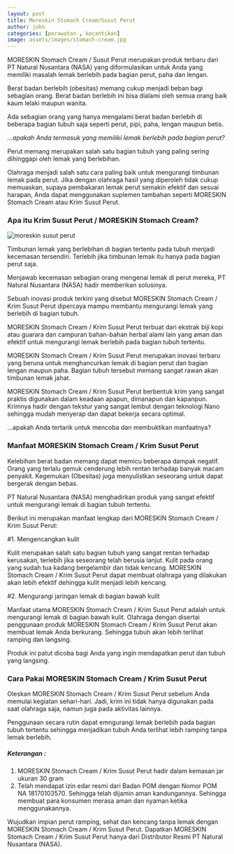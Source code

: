 ```yaml
---
layout: post
title: Moreskin Stomach Cream/Susut Perut
author: john
categories: [perawatan , kecantikan]
image: assets/images/stomach-cream.jpg
---
```


MORESKIN Stomach Cream / Susut Perut merupakan produk terbaru dari PT Natural Nusantara (NASA) yang diformulasikan untuk Anda yang memiliki masalah lemak berlebih pada bagian perut, paha dan lengan.

Berat badan berlebih (obesitas) memang cukup menjadi beban bagi sebagian orang. Berat badan berlebih ini bisa dialami oleh semua orang baik kaum lelaki maupun wanita.

Ada sebagian orang yang hanya mengalami berat badan berlebih di beberapa bagian tubuh saja seperti perut, pipi, paha, lengan maupun betis. 

*...apakah Anda termasuk yang memiliki lemak berlebih pada bagian perut?*

Perut memang merupakan salah satu bagian tubuh yang paling sering dihinggapi oleh lemak yang berlebihan.

Olahraga menjadi salah satu cara paling baik untuk mengurangi timbunan lemak pada perut. Jika dengan olahraga hasil yang diperoleh tidak cukup memuaskan, supaya pembakaran lemak perut semakin efektif dan sesuai harapan, Anda dapat menggunakan suplemen tambahan seperti MORESKIN Stomach Cream atau Krim Susut Perut.

### Apa itu Krim Susut Perut / MORESKIN Stomach Cream?

![moreskin susut perut](http://ptnasa.net/wp-content/uploads/2018/01/krim-susut-perut.jpg)

Timbunan lemak yang berlebihan di bagian tertentu pada tubuh menjadi kecemasan tersendiri. Terlebih jika timbunan lemak itu hanya pada bagian perut saja.

Menjawab kecemasan sebagian orang mengenai lemak di perut mereka, PT Natural Nusantara (NASA) hadir memberikan solusinya.

Sebuah inovasi produk terkini yang disebut MORESKIN Stomach Cream / Krim Susut Perut dipercaya mampu membantu mengurangi lemak yang berlebih di bagian tubuh.

MORESKIN Stomach Cream / Krim Susut Perut terbuat dari ekstrak biji kopi atau guarara dan campuran bahan-bahan herbal alami lain yang aman dan efektif untuk mengurangi lemak berlebih pada bagian tubuh tertentu.

MORESKIN Stomach Cream / Krim Susut Perut merupakan inovasi terbaru yang beruna untuk menghancurkan lemak di bagian perut dan bagian lengan maupun paha. Bagian tubuh tersebut memang sangat rawan akan timbunan lemak jahat.

MORESKIN Stomach Cream / Krim Susut Perut berbentuk krim yang sangat praktis digunakan dalam keadaan apapun, dimanapun dan kapanpun. Krimnya hadir dengan tekstur yang sangat lembut dengan teknologi Nano sehingga mudah menyerap dan dapat bekerja secara optimal.

...apakah Anda tertarik untuk mencoba dan membuktikan manfaatnya?

### Manfaat MORESKIN Stomach Cream / Krim Susut Perut

Kelebihan berat badan memang dapat memicu beberapa dampak negatif. Orang yang terlalu gemuk cenderung lebih rentan terhadap banyak macam penyakit. Kegemukan (Obesitas) juga menyulistkan seseorang untuk dapat bergerak dengan bebas.

PT Natural Nusantara (NASA) menghadirkan produk yang sangat efektif untuk mengurangi lemak di bagian tubuh tertentu.

Berikut ini merupakan manfaat lengkap dari MORESKIN Stomach Cream / Krim Susut Perut:

#1. Mengencangkan kulit

Kulit merupakan salah satu bagian tubuh yang sangat rentan terhadap kerusakan, terlebih jika seseorang telah berusia lanjut. Kulit pada orang yang sudah tua kadang bergelambir dan tidak kencang. MORESKIN Stomach Cream / Krim Susut Perut dapat membuat olahraga yang dilakukan akan lebih efektif dehingga kulit menjadi lebih kencang.

#2. Mengurangi jaringan lemak di bagian bawah kulit

Manfaat utama MORESKIN Stomach Cream / Krim Susut Perut adalah untuk mengurangi lemak di bagian bawah kulit. Olahraga dengan disertai penggunaan produk MORESKIN Stomach Cream / Krim Susut Perut akan membuat lemak Anda berkurang. Sehingga tubuh akan lebih terlihat ramping dan langsing.

Produk ini patut dicoba bagi Anda yang ingin mendapatkan perut dan tubuh yang langsing.

### Cara Pakai MORESKIN Stomach Cream / Krim Susut Perut

Oleskan MORESKIN Stomach Cream / Krim Susut Perut sebelum Anda memulai kegiatan sehari-hari. Jadi, krim ini tidak hanya digunakan pada saat olahraga saja, namun juga pada aktivitas lainnya.

Penggunaan secara rutin dapat emngurangi lemak berlebih pada bagian tubuh tertentu sehingga menjadikan tubuh Anda terlihat lebih ramping tanpa lemak berlebih.

##### Keterangan :

1. MORESKIN Stomach Cream / Krim Susut Perut hadir dalam kemasan jar ukuran 30 gram
2. Telah mendapat izin edar resmi dari Badan POM dengan Nomor POM NA 18170103570. Sehingga telah dijamin aman kandungannya. Sehingga membuat para konsumen merasa aman dan nyaman ketika menggunakannya.

Wujudkan impian perut ramping, sehat dan kencang tanpa lemak dengan MORESKIN Stomach Cream / Krim Susut Perut. Dapatkan MORESKIN Stomach Cream / Krim Susut Perut hanya dari Distributor Resmi PT Natural Nusantara (NASA).
